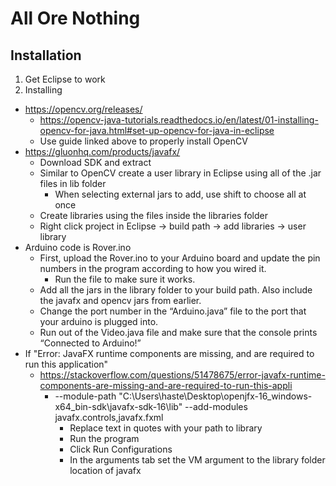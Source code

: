 # All Ore Nothing
## Installation
1. Get Eclipse to work
2. Installing
- https://opencv.org/releases/
  - https://opencv-java-tutorials.readthedocs.io/en/latest/01-installing-opencv-for-java.html#set-up-opencv-for-java-in-eclipse
  - Use guide linked above to properly install OpenCV 
- https://gluonhq.com/products/javafx/
  - Download SDK and extract
  - Similar to OpenCV create a user library in Eclipse using all of the .jar files in lib folder
    - When selecting external jars to add, use shift to choose all at once
  - Create libraries using the files inside the libraries folder
  - Right click project in Eclipse → build path → add libraries → user library
- Arduino code is Rover.ino
  - First, upload the Rover.ino to your Arduino board and update the pin numbers in the program according to how you wired it. 
    - Run the file to make sure it works. 
  - Add all the jars in the library folder to your build path. Also include the javafx and opencv jars from earlier. 
  - Change the port number in the “Arduino.java” file to the port that your arduino is plugged into. 
  - Run out of the Video.java file and make sure that the console prints “Connected to Arduino!” 
- If "Error: JavaFX runtime components are missing, and are required to run this application"
  - https://stackoverflow.com/questions/51478675/error-javafx-runtime-components-are-missing-and-are-required-to-run-this-appli
    - --module-path "C:\Users\haste\Desktop\openjfx-16_windows-x64_bin-sdk\javafx-sdk-16\lib" --add-modules javafx.controls,javafx.fxml
      - Replace text in quotes with your path to library
      - Run the program
      - Click Run Configurations
      - In the arguments tab set the VM argument to the library folder location of javafx

